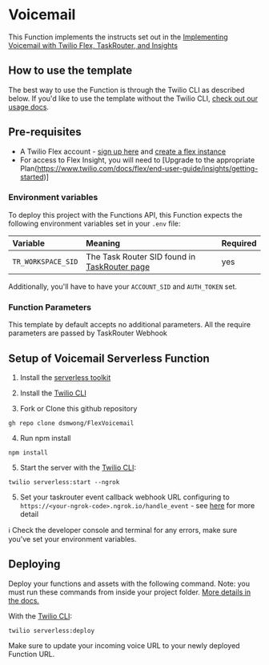 # Voicemail

This Function implements the instructs set out in the [Implementing Voicemail with Twilio Flex, TaskRouter, and Insights](https://support.twilio.com/hc/en-us/articles/360021082934-Implementing-Voicemail-with-Twilio-Flex-TaskRouter-and-Insights) 

## How to use the template

The best way to use the Function is through the Twilio CLI as described below. If you'd like to use the template without the Twilio CLI, [check out our usage docs](../docs/USING_FUNCTIONS.md).

## Pre-requisites

- A Twilio Flex account - [sign up here](https://www.twilio.com/try-twilio) and [create a flex instance](https://support.twilio.com/hc/en-us/articles/360020442333-Setup-a-Twilio-Flex-Project)
- For access to Flex Insight, you will need to [Upgrade to the appropriate Plan(https://www.twilio.com/docs/flex/end-user-guide/insights/getting-started)]

### Environment variables

To deploy this project with the Functions API, this Function expects the following environment variables set in your `.env` file:

| Variable          | Meaning                                                                                                        | Required |
| :---------------- | :------------------------------------------------------------------------------------------------------------- | :------- |
| `TR_WORKSPACE_SID` | The Task Router SID found in [TaskRouter page](https://console.twilio.com/us1/develop/taskrouter/workspaces?frameUrl=/console/taskrouter/workspaces)  | yes      |

Additionally, you'll have to have your `ACCOUNT_SID` and `AUTH_TOKEN` set.

### Function Parameters

This template by default accepts no additional parameters. All the require parameters are passed by TaskRouter Webhook

## Setup of Voicemail Serverless Function

1. Install the [serverless toolkit](https://www.twilio.com/docs/labs/serverless-toolkit/getting-started)
2. Install the [Twilio CLI](https://www.twilio.com/docs/twilio-cli/quickstart#install-twilio-cli)

3. Fork or Clone this github repository
```
gh repo clone dsmwong/FlexVoicemail
```

4. Run npm install
```
npm install
```

5. Start the server with the [Twilio CLI](https://www.twilio.com/docs/twilio-cli/quickstart):

```
twilio serverless:start --ngrok
```

5. Set your taskrouter event callback webhook URL configuring to `https://<your-ngrok-code>.ngrok.io/handle_event` - see [here](https://support.twilio.com/hc/en-us/articles/360021082934-Implementing-Voicemail-with-Twilio-Flex-TaskRouter-and-Insights#h_5703c286-3ee5-4e60-8455-d5c6217bcdaf) for more detail

ℹ️ Check the developer console and terminal for any errors, make sure you've set your environment variables.

## Deploying

Deploy your functions and assets with the following command. Note: you must run these commands from inside your project folder. [More details in the docs.](https://www.twilio.com/docs/labs/serverless-toolkit)

With the [Twilio CLI](https://www.twilio.com/docs/twilio-cli/quickstart):

```
twilio serverless:deploy
```

Make sure to update your incoming voice URL to your newly deployed Function URL.